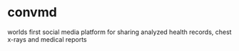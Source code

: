 # convmd
worlds first social media platform for sharing analyzed health records, chest x-rays and medical reports
